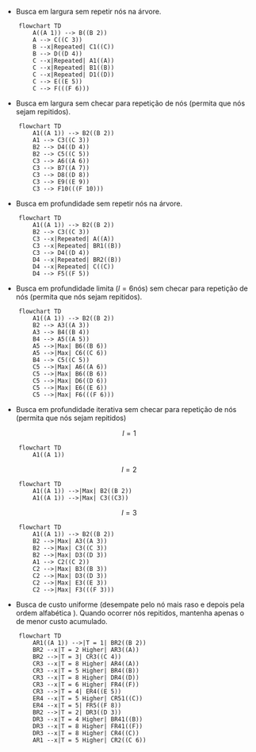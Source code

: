 - Busca em largura sem repetir nós na árvore.

```mermaid
	flowchart TD
		A((A 1)) --> B((B 2))
		A --> C((C 3))
		B --x|Repeated| C1((C))
		B --> D((D 4))
		C --x|Repeated| A1((A))
		C --x|Repeated| B1((B))
		C --x|Repeated| D1((D))
		C --> E((E 5))
		C --> F(((F 6)))
```

- Busca em largura sem checar para repetição de nós (permita que nós sejam repitidos).

```mermaid
	flowchart TD
		A1((A 1)) --> B2((B 2))
		A1 --> C3((C 3))
		B2 --> D4((D 4))
		B2 --> C5((C 5))
		C3 --> A6((A 6))
		C3 --> B7((A 7))
		C3 --> D8((D 8))
		C3 --> E9((E 9))
		C3 --> F10(((F 10)))
```

- Busca em profundidade sem repetir nós na árvore.

```mermaid
	flowchart TD
		A1((A 1)) --> B2((B 2))
		B2 --> C3((C 3))
		C3 --x|Repeated| A((A))
		C3 --x|Repeated| BR1((B))
		C3 --> D4((D 4))
		D4 --x|Repeated| BR2((B))
		D4 --x|Repeated| C((C))
		D4 --> F5((F 5))
```

- Busca em profundidade limita ($l = 6$nós) sem checar para repetição de nós (permita que nós sejam repitidos).

```mermaid
	flowchart TD
		A1((A 1)) --> B2((B 2))
		B2 --> A3((A 3))
		A3 --> B4((B 4))
		B4 --> A5((A 5))
		A5 -->|Max| B6((B 6))
		A5 -->|Max| C6((C 6))
		B4 --> C5((C 5))
		C5 -->|Max| A6((A 6))
		C5 -->|Max| B6((B 6))
		C5 -->|Max| D6((D 6))
		C5 -->|Max| E6((E 6))
		C5 -->|Max| F6(((F 6)))
```

- Busca em profundidade iterativa sem checar para repetição de nós (permita que nós sejam repitidos)

$$l = 1$$

```mermaid
	flowchart TD
		A1((A 1))
```

$$l = 2$$

```mermaid
	flowchart TD
		A1((A 1)) -->|Max| B2((B 2))
		A1((A 1)) -->|Max| C3((C3))
```

$$l = 3$$

```mermaid
	flowchart TD
		A1((A 1)) --> B2((B 2))
		B2 -->|Max| A3((A 3))
		B2 -->|Max| C3((C 3))
		B2 -->|Max| D3((D 3))
		A1 --> C2((C 2))
		C2 -->|Max| B3((B 3))
		C2 -->|Max| D3((D 3))
		C2 -->|Max| E3((E 3))
		C2 -->|Max| F3(((F 3)))
```

- Busca de custo uniforme (desempate pelo nó mais raso e depois pela ordem alfabética ). Quando ocorrer nós repitidos, mantenha apenas o de menor custo acumulado.

```mermaid
	flowchart TD
		AR1((A 1)) -->|T = 1| BR2((B 2))
		BR2 --x|T = 2 Higher| AR3((A))
		BR2 -->|T = 3| CR3((C 4))
		CR3 --x|T = 8 Higher| AR4((A))
		CR3 --x|T = 5 Higher| BR4((B))
		CR3 --x|T = 8 Higher| DR4((D))
		CR3 --x|T = 6 Higher| FR4((F))
		CR3 -->|T = 4| ER4((E 5))
		ER4 --x|T = 5 Higher| CR51((C))
		ER4 --x|T = 5| FR5((F 8))
		BR2 -->|T = 2| DR3((D 3))
		DR3 --x|T = 4 Higher| BR41((B))
		DR3 --x|T = 8 Higher| FR41((F))
		DR3 --x|T = 8 Higher| CR4((C))
		AR1 --x|T = 5 Higher| CR2((C 6))
```

